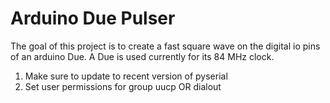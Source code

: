 Arduino Due Pulser
==================

The goal of this project is to create a fast square wave on the
digital io pins of an arduino Due. A Due is used currently for
its 84 MHz clock.

1. Make sure to update to recent version of pyserial
2. Set user permissions for group uucp OR dialout

